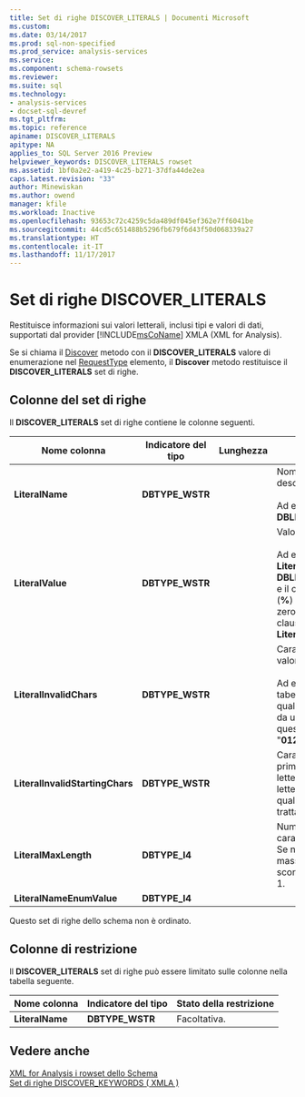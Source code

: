 ```yaml
---
title: Set di righe DISCOVER_LITERALS | Documenti Microsoft
ms.custom: 
ms.date: 03/14/2017
ms.prod: sql-non-specified
ms.prod_service: analysis-services
ms.service: 
ms.component: schema-rowsets
ms.reviewer: 
ms.suite: sql
ms.technology:
- analysis-services
- docset-sql-devref
ms.tgt_pltfrm: 
ms.topic: reference
apiname: DISCOVER_LITERALS
apitype: NA
applies_to: SQL Server 2016 Preview
helpviewer_keywords: DISCOVER_LITERALS rowset
ms.assetid: 1bf0a2e2-a419-4c25-b271-37dfa44de2ea
caps.latest.revision: "33"
author: Minewiskan
ms.author: owend
manager: kfile
ms.workload: Inactive
ms.openlocfilehash: 93653c72c4259c5da489df045ef362e7ff6041be
ms.sourcegitcommit: 44cd5c651488b5296fb679f6d43f50d068339a27
ms.translationtype: HT
ms.contentlocale: it-IT
ms.lasthandoff: 11/17/2017
---
```

# <a name="discoverliterals-rowset"></a>Set di righe DISCOVER_LITERALS
  Restituisce informazioni sui valori letterali, inclusi tipi e valori di dati, supportati dal provider [!INCLUDE[msCoName](../../../includes/msconame-md.md)] XMLA (XML for Analysis).  
  
 Se si chiama il [Discover](../../../analysis-services/xmla/xml-elements-methods-discover.md) metodo con il **DISCOVER_LITERALS** valore di enumerazione nel [RequestType](../../../analysis-services/xmla/xml-elements-properties/requesttype-element-xmla.md) elemento, il **Discover** metodo restituisce il **DISCOVER_LITERALS** set di righe.  
  
## <a name="rowset-columns"></a>Colonne del set di righe  
 Il **DISCOVER_LITERALS** set di righe contiene le colonne seguenti.  
  
|Nome colonna|Indicatore del tipo|Lunghezza|Description|  
|-----------------|--------------------|------------|-----------------|  
|**LiteralName**|**DBTYPE_WSTR**||Nome del valore letterale descritto nella riga.<br /><br /> Ad esempio: **DBLITERAL_LIKE_PERCENT**|  
|**LiteralValue**|**DBTYPE_WSTR**||Valore letterale effettivo.<br /><br /> Ad esempio, se **LiteralName** è **DBLITERAL_LIKE_PERCENT** e il carattere di percentuale (**%**) consente di ricercare zero o più caratteri in una clausola LIKE, il valore del **LiteralValue** colonna è "**%**".|  
|**LiteralInvalidChars**|**DBTYPE_WSTR**||Caratteri non validi nel valore letterale.<br /><br /> Ad esempio, se i nomi di tabella possono contenere qualsiasi elemento diverso da un carattere numerico, questa stringa è "**0123456789**".|  
|**LiteralInvalidStartingChars**|**DBTYPE_WSTR**||Caratteri non validi come primo carattere del valore letterale. Se il valore letterale può iniziare con qualsiasi carattere valido, si tratta di **null**.|  
|**LiteralMaxLength**|**DBTYPE_I4**||Numero massimo di caratteri nel valore letterale. Se non è presente un valore massimo o tale valore è sconosciuto, il valore sarà –1.|  
|**LiteralNameEnumValue**|**DBTYPE_I4**|||  
  
 Questo set di righe dello schema non è ordinato.  
  
## <a name="restriction-columns"></a>Colonne di restrizione  
 Il **DISCOVER_LITERALS** set di righe può essere limitato sulle colonne nella tabella seguente.  
  
|Nome colonna|Indicatore del tipo|Stato della restrizione|  
|-----------------|--------------------|-----------------------|  
|**LiteralName**|**DBTYPE_WSTR**|Facoltativa.|  
  
## <a name="see-also"></a>Vedere anche  
 [XML for Analysis i rowset dello Schema](../../../analysis-services/schema-rowsets/xml/xml-for-analysis-schema-rowsets.md)   
 [Set di righe DISCOVER_KEYWORDS &#40; XMLA &#41;](../../../analysis-services/schema-rowsets/xml/discover-keywords-rowset-xmla.md)  
  
  
